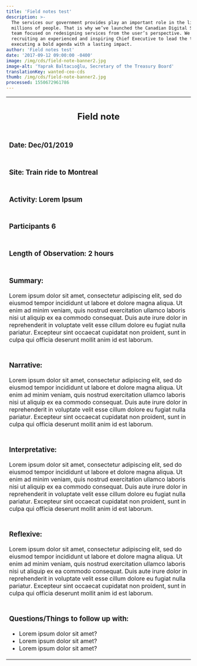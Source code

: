 ```yaml
---
title: 'Field notes test'
description: >-
  The services our government provides play an important role in the lives of
  millions of people. That is why we’ve launched the Canadian Digital Service, a
  team focused on redesigning services from the user’s perspective. We are
  recruiting an experienced and inspiring Chief Executive to lead the team in
  executing a bold agenda with a lasting impact.
author: 'Field notes test'
date: '2017-09-12 09:00:00 -0400'
image: /img/cds/field-note-banner2.jpg
image-alt: 'Yaprak Baltacıoğlu, Secretary of the Treasury Board'
translationKey: wanted-ceo-cds
thumb: /img/cds/field-note-banner2.jpg
processed: 1550672961786
---
```


<table class="field-notes">
    <tbody>
        <tr class="field-note-title">
            <th class="field-note-header">
                <span href="http://localhost:1313/" class="logo-field-note" role="img" aria-label="Canadian Digital Service"></span>
                <h2>Field note</h2>
            </th>
        </tr>
        <tr>
            <td>
                <h3>Date: <span class="unbold">Dec/01/2019</span></h3>
            </td>
        </tr>
        <tr>
            <td>
                <h3>Site: <span class="unbold">Train ride to Montreal</span></h3>
            </td>
        </tr>
        <tr>
            <td>
                <h3>Activity: <span class="unbold">Lorem Ipsum</span></h3>
            </td>
        </tr>
        <tr>
            <td>
                <h3>Participants <span class="unbold">6</span></h3>
            </td>
        </tr>
        <tr>
            <td>
                <h3>Length of Observation: <span class="unbold">2 hours</span></h3>
            </td>
        </tr>
        <tr>
            <td>
                <h3>Summary:</h3>
                <p>Lorem ipsum dolor sit amet, consectetur adipiscing elit, sed do eiusmod tempor incididunt ut labore et dolore magna aliqua. Ut enim ad minim veniam, quis nostrud exercitation ullamco laboris nisi ut aliquip ex ea commodo consequat. Duis aute irure dolor in reprehenderit in voluptate velit esse cillum dolore eu fugiat nulla pariatur. Excepteur sint occaecat cupidatat non proident, sunt in culpa qui officia deserunt mollit anim id est laborum.</p>
            </td>
        </tr>
        <tr>
            <td>
                <h3>Narrative:</h3>
                <p>Lorem ipsum dolor sit amet, consectetur adipiscing elit, sed do eiusmod tempor incididunt ut labore et dolore magna aliqua. Ut enim ad minim veniam, quis nostrud exercitation ullamco laboris nisi ut aliquip ex ea commodo consequat. Duis aute irure dolor in reprehenderit in voluptate velit esse cillum dolore eu fugiat nulla pariatur. Excepteur sint occaecat cupidatat non proident, sunt in culpa qui officia deserunt mollit anim id est laborum.</p>
            </td>
        </tr>
        <tr>
            <td>
                <h3>Interpretative:</h3>
                <p>Lorem ipsum dolor sit amet, consectetur adipiscing elit, sed do eiusmod tempor incididunt ut labore et dolore magna aliqua. Ut enim ad minim veniam, quis nostrud exercitation ullamco laboris nisi ut aliquip ex ea commodo consequat. Duis aute irure dolor in reprehenderit in voluptate velit esse cillum dolore eu fugiat nulla pariatur. Excepteur sint occaecat cupidatat non proident, sunt in culpa qui officia deserunt mollit anim id est laborum.</p>
            </td>
        </tr>
        <tr>
            <td>
                <h3>Reflexive:</h3>
                <p>Lorem ipsum dolor sit amet, consectetur adipiscing elit, sed do eiusmod tempor incididunt ut labore et dolore magna aliqua. Ut enim ad minim veniam, quis nostrud exercitation ullamco laboris nisi ut aliquip ex ea commodo consequat. Duis aute irure dolor in reprehenderit in voluptate velit esse cillum dolore eu fugiat nulla pariatur. Excepteur sint occaecat cupidatat non proident, sunt in culpa qui officia deserunt mollit anim id est laborum.</p>
            </td>
        </tr>
        <tr>
            <td>
                <h3>Questions/Things to follow up with:</h3>
                <ul>
                    <li>Lorem ipsum dolor sit amet?</li>
                    <li>Lorem ipsum dolor sit amet?</li>
                    <li>Lorem ipsum dolor sit amet?</li>
                </ul>
            </td>
        </tr>
    </tbody>
</table>
